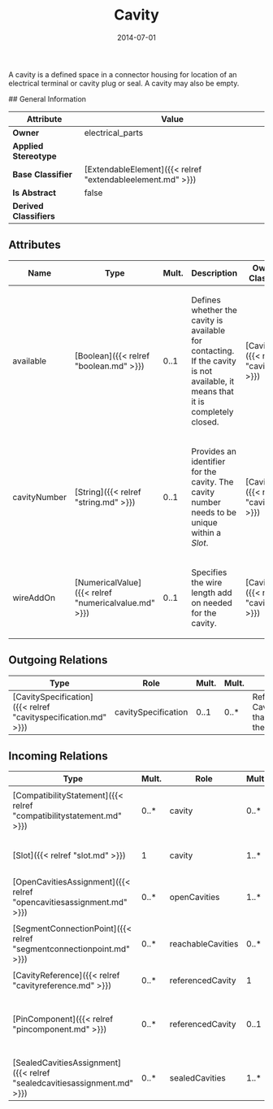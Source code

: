 ﻿---
title: Cavity
toc: false
type: specs
date: "2014-07-01"
draft: false
specification: VEC
version: 1.1.1
documentType: "Recommendation"
elementType: Class
classes:
  - Cavity
menu_name: vec-1.1.1
---
<p> A cavity is a defined space in a connector housing for location of an electrical terminal or cavity plug or seal. A cavity may also be empty.      </p>
## General Information

| Attribute               | Value |
|-------------------------|-------|
| **Owner**               | electrical_parts |
| **Applied Stereotype**  |   |
| **Base Classifier**     | [ExtendableElement]({{< relref "extendableelement.md" >}})<br/>  |
| **Is Abstract**         | false |
| **Derived Classifiers** |   |

## Attributes
|  Name  |  Type  |  Mult.  |  Description  |  Owning Classifier  |
|--------|--------|---------|---------------|--------------|
|available | [Boolean]({{< relref "boolean.md" >}}) | 0..1 | <p> Defines whether the cavity is available for contacting. If the cavity is not available, it means that it is completely closed.      </p> | [Cavity]({{< relref "cavity.md" >}}) |
|cavityNumber | [String]({{< relref "string.md" >}}) | 0..1 | <p> Provides an identifier for the cavity. The cavity number needs to be unique within a <i>Slot</i>.      </p> | [Cavity]({{< relref "cavity.md" >}}) |
|wireAddOn | [NumericalValue]({{< relref "numericalvalue.md" >}}) | 0..1 | <p> Specifies the wire length add on needed for the cavity.      </p> | [Cavity]({{< relref "cavity.md" >}}) |

## Outgoing Relations
|    Type  |   Role   |   Mult.   |   Mult.   |   Description   |
|----------|----------|-----------|-----------|-----------------|
| [CavitySpecification]({{< relref "cavityspecification.md" >}}) | cavitySpecification | 0..1 | 0..* | References the CavitySpecification that is satisfied by the cavity. |
##  Incoming Relations
|    Type  |   Mult.  |   Role    |   Mult.   |   Description  |
|----------|----------|-----------|-----------|----------------|
| [CompatibilityStatement]({{< relref "compatibilitystatement.md" >}}) | 0..* | cavity | 0..* | <p> References explicit cavities for which the compatibility statement is stated.      </p> |
| [Slot]({{< relref "slot.md" >}}) | 1 | cavity | 1..* | <p> Specifies the Cavities forming the Slot.      </p> |
| [OpenCavitiesAssignment]({{< relref "opencavitiesassignment.md" >}}) | 0..* | openCavities | 1..* | <p> Specifies the cavities that are open.      </p> |
| [SegmentConnectionPoint]({{< relref "segmentconnectionpoint.md" >}}) | 0..* | reachableCavities | 0..* | <p> Specifies the <i>Cavities</i> that are reachable with wires through this <i>SegmentConnectionPoint.</i>      </p> |
| [CavityReference]({{< relref "cavityreference.md" >}}) | 0..* | referencedCavity | 1 | Points to the cavity referenced by the cavity reference. |
| [PinComponent]({{< relref "pincomponent.md" >}}) | 0..* | referencedCavity | 0..1 | Defines the cavity in the corresponding ConnectorHousingSpecification of the HousingComponent where the PinComponent is located.  (see KBLFRM-300) |
| [SealedCavitiesAssignment]({{< relref "sealedcavitiesassignment.md" >}}) | 0..* | sealedCavities | 1..* | <p> Specifies the Cavities that are sealed.      </p> |
